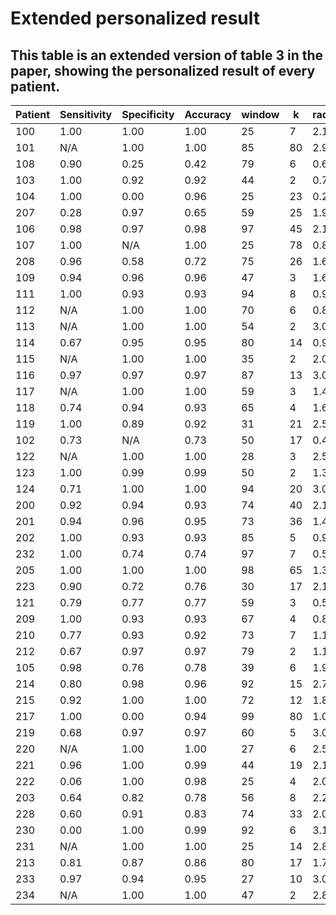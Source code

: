 # Extended personalized result
## This table is an extended version of table 3 in the paper, showing the personalized result of every patient.

| Patient | Sensitivity | Specificity | Accuracy | window | k  | radius |
|---------|-------------|-------------|----------|--------|----|--------|
| 100     | 1.00        | 1.00        | 1.00     | 25     | 7  | 2.17   |
| 101     | N/A         | 1.00        | 1.00     | 85     | 80 | 2.98   |
| 108     | 0.90        | 0.25        | 0.42     | 79     | 6  | 0.62   |
| 103     | 1.00        | 0.92        | 0.92     | 44     | 2  | 0.77   |
| 104     | 1.00        | 0.00        | 0.96     | 25     | 23 | 0.28   |
| 207     | 0.28        | 0.97        | 0.65     | 59     | 25 | 1.90   |
| 106     | 0.98        | 0.97        | 0.98     | 97     | 45 | 2.19   |
| 107     | 1.00        | N/A         | 1.00     | 25     | 78 | 0.82   |
| 208     | 0.96        | 0.58        | 0.72     | 75     | 26 | 1.67   |
| 109     | 0.94        | 0.96        | 0.96     | 47     | 3  | 1.61   |
| 111     | 1.00        | 0.93        | 0.93     | 94     | 8  | 0.94   |
| 112     | N/A         | 1.00        | 1.00     | 70     | 6  | 0.88   |
| 113     | N/A         | 1.00        | 1.00     | 54     | 2  | 3.07   |
| 114     | 0.67        | 0.95        | 0.95     | 80     | 14 | 0.92   |
| 115     | N/A         | 1.00        | 1.00     | 35     | 2  | 2.07   |
| 116     | 0.97        | 0.97        | 0.97     | 87     | 13 | 3.05   |
| 117     | N/A         | 1.00        | 1.00     | 59     | 3  | 1.41   |
| 118     | 0.74        | 0.94        | 0.93     | 65     | 4  | 1.65   |
| 119     | 1.00        | 0.89        | 0.92     | 31     | 21 | 2.58   |
| 102     | 0.73        | N/A         | 0.73     | 50     | 17 | 0.44   |
| 122     | N/A         | 1.00        | 1.00     | 28     | 3  | 2.53   |
| 123     | 1.00        | 0.99        | 0.99     | 50     | 2  | 1.38   |
| 124     | 0.71        | 1.00        | 1.00     | 94     | 20 | 3.09   |
| 200     | 0.92        | 0.94        | 0.93     | 74     | 40 | 2.10   |
| 201     | 0.94        | 0.96        | 0.95     | 73     | 36 | 1.42   |
| 202     | 1.00        | 0.93        | 0.93     | 85     | 5  | 0.91   |
| 232     | 1.00        | 0.74        | 0.74     | 97     | 7  | 0.53   |
| 205     | 1.00        | 1.00        | 1.00     | 98     | 65 | 1.33   |
| 223     | 0.90        | 0.72        | 0.76     | 30     | 17 | 2.19   |
| 121     | 0.79        | 0.77        | 0.77     | 59     | 3  | 0.59   |
| 209     | 1.00        | 0.93        | 0.93     | 67     | 4  | 0.88   |
| 210     | 0.77        | 0.93        | 0.92     | 73     | 7  | 1.13   |
| 212     | 0.67        | 0.97        | 0.97     | 79     | 2  | 1.16   |
| 105     | 0.98        | 0.76        | 0.78     | 39     | 6  | 1.98   |
| 214     | 0.80        | 0.98        | 0.96     | 92     | 15 | 2.71   |
| 215     | 0.92        | 1.00        | 1.00     | 72     | 12 | 1.84   |
| 217     | 1.00        | 0.00        | 0.94     | 99     | 80 | 1.08   |
| 219     | 0.68        | 0.97        | 0.97     | 60     | 5  | 3.04   |
| 220     | N/A         | 1.00        | 1.00     | 27     | 6  | 2.52   |
| 221     | 0.96        | 1.00        | 0.99     | 44     | 19 | 2.12   |
| 222     | 0.06        | 1.00        | 0.98     | 25     | 4  | 2.07   |
| 203     | 0.64        | 0.82        | 0.78     | 56     | 8  | 2.25   |
| 228     | 0.60        | 0.91        | 0.83     | 74     | 33 | 2.09   |
| 230     | 0.00        | 1.00        | 0.99     | 92     | 6  | 3.10   |
| 231     | N/A         | 1.00        | 1.00     | 25     | 14 | 2.87   |
| 213     | 0.81        | 0.87        | 0.86     | 80     | 17 | 1.73   |
| 233     | 0.97        | 0.94        | 0.95     | 27     | 10 | 3.07   |
| 234     | N/A         | 1.00        | 1.00     | 47     | 2  | 2.86   |